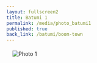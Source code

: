 ```yaml
---
layout: fullscreen2
title: Batumi 1
permalink: /media/photo_batumi1
published: true
back_link: /batumi/boom-town
---
```

<head>

<meta name="viewport" content="width=device-width, initial-scale=1.0">

</head>

<div style="margin: 20px auto;">

    <img src="http://bennettcreations.de/files/bennettcreations/photos/Georgia%20Batumi%202024/IMG09438sm.jpg" alt="Photo 1" style="max-width: 100%; height: auto;">

</div>

